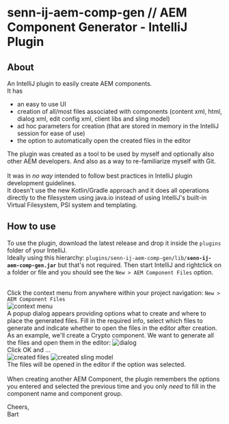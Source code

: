 # senn-ij-aem-comp-gen // AEM Component Generator - IntelliJ Plugin

<h2>About</h2>
An IntelliJ plugin to easily create AEM components. <br />
It has 
<ul>
<li>an easy to use UI</li>
<li>creation of all/most files associated with components (content xml, html, dialog xml, edit config xml, client libs and sling model)</li>
<li>ad hoc parameters for creation (that are stored in memory in the IntelliJ session for ease of use)</li>
<li>the option to automatically open the created files in the editor</li>
</ul>

The plugin was created as a tool to be used by myself and optionally also other AEM developers. 
And also as a way to re-familiarize myself with Git. 
<br /><br />
It was in <i>no way</i> intended to follow best practices in IntelliJ plugin development guidelines.  
It doesn't use the new Kotlin/Gradle approach and it does all operations directly to the filesystem using java.io 
instead of using IntelliJ's built-in Virtual Filesystem, PSI system and templating.

<h2>How to use</h2>

To use the plugin, download the latest release and drop it inside the <code>plugins</code> folder of your IntelliJ.  
Ideally using this hierarchy: <code>plugins/senn-ij-aem-comp-gen/lib/<b>senn-ij-aem-comp-gen.jar</b></code> but that's not required.
Then start IntelliJ and rightclick on a folder or file and you should see the <code>New > AEM Component Files</code> option.
<br /><br />

Click the context menu from anywhere within your project navigation: <code>New > AEM Component Files</code>
<br />
![context menu](https://i.imgur.com/MAkL74M.png)
<br />
A popup dialog appears providing options what to create and where to place the generated files.
Fill in the required info, select which files to generate and indicate whether to open the files in the editor after creation.
<br />
As an example, we'll create a Crypto component.  We want to generate all the files and open them in the editor:
![dialog](https://i.imgur.com/lOWjOJH.png)
<br />
Click OK and ...<br />
![created files](https://i.imgur.com/gMq80a4.png) ![created sling model](https://i.imgur.com/kgQzKDk.png)
<br />
The files will be opened in the editor if the option was selected.
<br /><br />
When creating another AEM Component, the plugin remembers the options you entered and selected the previous time and you only <i>need</i>
to fill in the component name and component group.


Cheers, <br />
Bart
